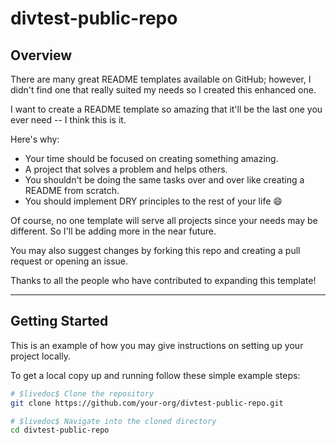 # divtest-public-repo

<!-- $livedoc$ multiline comment
Overview section explaining the purpose of this enhanced README template.
Encourages DRY practices and invites contributions.
-->

## Overview

There are many great README templates available on GitHub; however, I didn't find one that really suited my needs so I created this enhanced one.

I want to create a README template so amazing that it'll be the last one you ever need -- I think this is it.

Here's why:

- Your time should be focused on creating something amazing.  
- A project that solves a problem and helps others.  
- You shouldn't be doing the same tasks over and over like creating a README from scratch.  
- You should implement DRY principles to the rest of your life 😄  

Of course, no one template will serve all projects since your needs may be different. So I'll be adding more in the near future.

You may also suggest changes by forking this repo and creating a pull request or opening an issue.

Thanks to all the people who have contributed to expanding this template!

---

## Getting Started

<!-- $livedoc$ multiline comment
Getting Started section explains how to set up the project locally.
Follow the steps to initialize the project in a developer environment.
-->

This is an example of how you may give instructions on setting up your project locally.

To get a local copy up and running follow these simple example steps:

```bash
# $livedoc$ Clone the repository
git clone https://github.com/your-org/divtest-public-repo.git

# $livedoc$ Navigate into the cloned directory
cd divtest-public-repo
